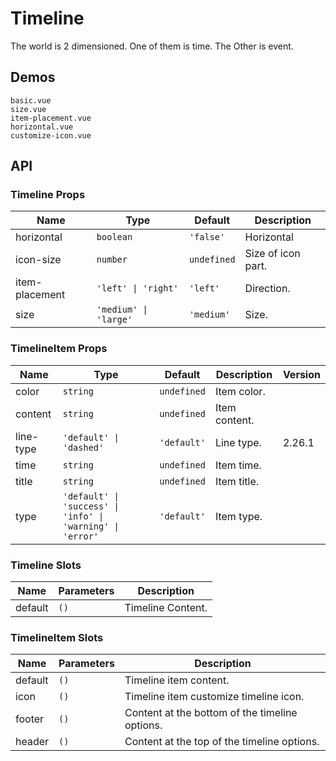 # Timeline

The world is 2 dimensioned. One of them is time. The Other is event.

## Demos

```demo
basic.vue
size.vue
item-placement.vue
horizontal.vue
customize-icon.vue
```

## API

### Timeline Props

| Name           | Type                  | Default     | Description        |
| -------------- | --------------------- | ----------- | ------------------ |
| horizontal     | `boolean`             | `'false'`   | Horizontal         |
| icon-size      | `number`              | `undefined` | Size of icon part. |
| item-placement | `'left' \| 'right'`   | `'left'`    | Direction.         |
| size           | `'medium' \| 'large'` | `'medium'`  | Size.              |

### TimelineItem Props

| Name | Type | Default | Description | Version |
| --- | --- | --- | --- | --- |
| color | `string` | `undefined` | Item color. |  |
| content | `string` | `undefined` | Item content. |  |
| line-type | `'default' \| 'dashed'` | `'default'` | Line type. | 2.26.1 |
| time | `string` | `undefined` | Item time. |  |
| title | `string` | `undefined` | Item title. |  |
| type | `'default' \| 'success' \| 'info' \| 'warning' \| 'error'` | `'default'` | Item type. |  |

### Timeline Slots

| Name    | Parameters | Description       |
| ------- | ---------- | ----------------- |
| default | `()`       | Timeline Content. |

### TimelineItem Slots

| Name    | Parameters | Description                                    |
| ------- | ---------- | ---------------------------------------------- |
| default | `()`       | Timeline item content.                         |
| icon    | `()`       | Timeline item customize timeline icon.         |
| footer  | `()`       | Content at the bottom of the timeline options. |
| header  | `()`       | Content at the top of the timeline options.    |
